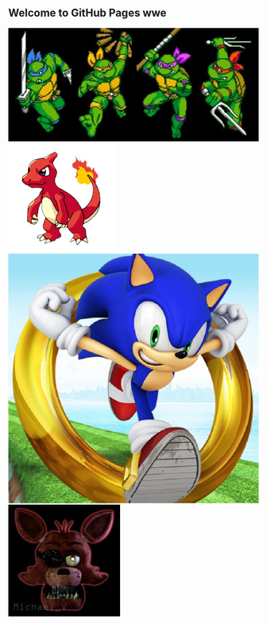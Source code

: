 ## Welcome to GitHub Pages wwe
<img src="cowubunga.jpeg">
<img src="char.jpg">
<img src="sonic runers.jpg">
<img src="foxy.jpeg">

